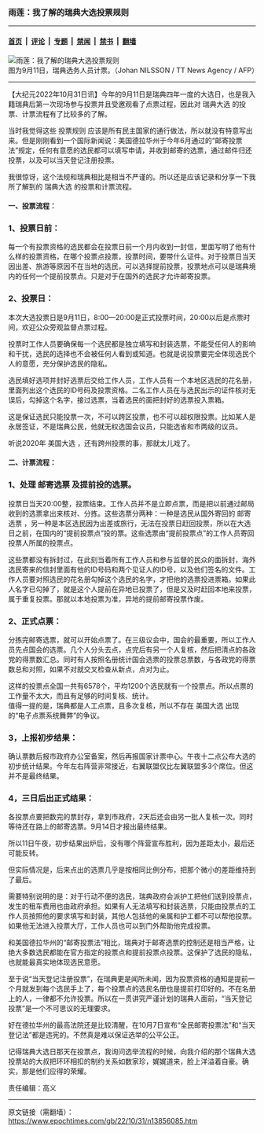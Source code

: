 ### 雨莲：我了解的瑞典大选投票规则

---

#### [首页](../../../..?n13856085) &nbsp;|&nbsp; [评论](../../../../../epoch-comment?n13856085) &nbsp;|&nbsp; [专题](../../../../../epoch-special?n13856085) &nbsp;|&nbsp; [禁闻](../../../../../epoch-news?n13856085) &nbsp;|&nbsp; [禁书](../../../../../books?n13856085) &nbsp;|&nbsp; [翻墙](https://github.com/gfw-breaker/nogfw/blob/master/README.md?n13856085)


<div><img alt="雨莲：我了解的瑞典大选投票规则" class="attachment-djy_600_400 size-djy_600_400 wp-post-image" src="https://i.epochtimes.com/assets/uploads/2022/09/id13823330-574689-600x400.jpg"/>
<div class="caption">
 图为9月11日，瑞典选务人员计票。（Johan NILSSON / TT News Agency / AFP）
</div></div><hr/><div class="post_content" id="artbody" itemprop="articleBody">
 <!-- article content begin -->
 <p>
  【大纪元2022年10月31日讯】今年的9月11日是瑞典四年一度的大选日，也是我入籍瑞典后第一次现场参与投票并且受邀观看了点票过程，因此对
  <ok href="https://www.epochtimes.com/gb/tag/%E7%91%9E%E5%85%B8%E5%A4%A7%E9%80%89.html">
   瑞典大选
  </ok>
  的投票、计票流程有了比较多的了解。
 </p>
 <p>
  当时我觉得这些
  <ok href="https://www.epochtimes.com/gb/tag/%E6%8A%95%E7%A5%A8%E8%A7%84%E5%88%99.html">
   投票规则
  </ok>
  应该是所有民主国家的通行做法，所以就没有特意写出来。但是刚刚看到一个国际新闻说：美国德拉华州于今年6月通过的“邮寄投票法”规定，任何有意愿的选民都可以填写申请，并收到邮寄的选票，通过邮件归还投票，以及可以当天登记注册投票。
 </p>
 <p>
  我很惊讶，这个法规和瑞典相比是相当不严谨的。所以还是应该记录和分享一下我所了解到的
  <ok href="https://www.epochtimes.com/gb/tag/%E7%91%9E%E5%85%B8%E5%A4%A7%E9%80%89.html">
   瑞典大选
  </ok>
  的投票和计票流程。
 </p>
 <h4>
  一、投票流程：
 </h4>
 <h3>
  1、投票日前：
 </h3>
 <p>
  每一个有投票资格的选民都会在投票日前一个月内收到一封信，里面写明了他有什么样的投票资格，在哪个投票点投票，投票时间，要带什么证件。对于投票日当天因出差、旅游等原因不在当地的选民，可以选择提前投票，投票地点可以是瑞典境内的任何一个提前投票点。只是对于在国外的选民才允许邮寄投票。
 </p>
 <h3>
  2、投票日：
 </h3>
 <p>
  本次大选投票日是9月11日，8:00—20:00是正式投票时间，20:00以后是点票时间，欢迎公众旁观监督点票过程。
 </p>
 <p>
  投票时工作人员要确保每一个选民都是独立填写和封装选票，不能受任何人的影响和干扰，选民的选择也不会被任何人看到或知道。也就是说投票要完全体现选民个人的意愿，充分保护选民的隐私。
 </p>
 <p>
  选民填好选项并封好选票后交给工作人员，工作人员有一个本地区选民的花名册，里面列出这个选民的ID号码及投票资格。二名工作人员在与选民出示的证件核对无误后，勾掉这个名字，接过选票，当着选民的面把封好的选票投入票箱。
 </p>
 <p>
  这是保证选民只能投票一次，不可以跨区投票，也不可以超权限投票。比如某人是永居签证，不是瑞典公民，他就无权选国会议员，只能选省和市两级的议员。
 </p>
 <p>
  听说2020年
  <ok href="https://www.epochtimes.com/gb/tag/%E7%BE%8E%E5%9B%BD%E5%A4%A7%E9%80%89.html">
   美国大选
  </ok>
  ，还有跨州投票的事，那就太儿戏了。
 </p>
 <h4>
  二、计票流程：
 </h4>
 <h3>
  1、处理
  <ok href="https://www.epochtimes.com/gb/tag/%E9%82%AE%E5%AF%84%E9%80%89%E7%A5%A8.html">
   邮寄选票
  </ok>
  及提前投的选票。
 </h3>
 <p>
  投票日当天20:00整，投票结束。工作人员并不是立即点票，而是把以前通过邮局收到的选票拿出来核对、分拣。这些选票分两种：一种是选民从国外寄回的
  <ok href="https://www.epochtimes.com/gb/tag/%E9%82%AE%E5%AF%84%E9%80%89%E7%A5%A8.html">
   邮寄选票
  </ok>
  ，另一种是本区选民因为出差或旅行，无法在投票日赶回投票，所以在大选日之前，在国内的“提前投票点”投的票。这些选票由“提前投票点”的工作人员寄回投票人所属的投票点。
 </p>
 <p>
  这些票都没有拆封过，在此刻当着所有工作人员和参与监督的民众的面拆封，海外选民寄来的信封里面有他的ID号码和两个见证人的ID号，以及他们签名的文件。工作人员要对照选民的花名册勾掉这个选民的名字，才把他的选票投进票箱。如果此人名字已勾掉了，就是这个人提前在异地已投票了，但是又及时赶回本地来投票，属于重复投票。那就以本地投票为准，异地的提前邮寄投票作废。
 </p>
 <h3>
  2、正式点票：
 </h3>
 <p>
  分拣完邮寄选票，就可以开始点票了。在三级议会中，国会的最重要，所以工作人员先点国会的选票。几个人分头去点，点完后有另一个人复核，然后把清点的各政党的得票数汇总。同时有人按照名册统计国会选票的投票总票数，与各政党的得票数总和对照，如果不对就交叉检查从新点，点对为止。
 </p>
 <p>
  这样的投票点全国一共有6578个，平均1200个选民就有一个投票点。所以点票的工作量不太大，而且有足够的时间复核、统计。
  <br/>
  值得一提的是，瑞典都是人工点票，且多次复核，所以不存在
  <ok href="https://www.epochtimes.com/gb/tag/%E7%BE%8E%E5%9B%BD%E5%A4%A7%E9%80%89.html">
   美国大选
  </ok>
  出现的“电子点票系统舞弊”的争议。
 </p>
 <h3>
  3，上报初步结果：
 </h3>
 <p>
  确认票数后报市政府办公室备案，然后再报国家计票中心。午夜十二点公布大选的初步统计结果。今年左右阵营非常接近，右翼联盟仅比左翼联盟多3个席位。但这并不是最终结果。
 </p>
 <h3>
  4，三日后出正式结果：
 </h3>
 <p>
  各投票点要把数完的票封存，拿到市政府，2天后还会由另一批人复核一次。同时等待还在路上的邮寄选票。9月14日才报出最终结果。
 </p>
 <p>
  所以11日午夜，初步结果出炉后，没有哪个阵营宣布胜利，因为差距太小，最后还可能反转。
 </p>
 <p>
  但实际情况是，后来点出的选票几乎是按相同比例分布，把那个微小的差距维持到了最后。
 </p>
 <p>
  需要特别说明的是：对于行动不便的选民，瑞典政府会派护工把他们送到投票点，发生的租车费用也由政府承担。如果有人无法填写和封装选票，只能由投票点的工作人员按照他的要求填写和封装，其他人包括他的亲属和护工都不可以帮他投票。如果他无法进入投票大厅，工作人员也可以到门外帮助他完成投票。
 </p>
 <p>
  和美国德拉华州的“邮寄投票法”相比，瑞典对于邮寄选票的控制还是相当严格，让绝大多数选民都能在官方指定的投票点和提前投票点投票。这保护了选民的隐私，也就能最真实地体现选民意愿。
 </p>
 <p>
  至于说“当天登记注册投票”，在瑞典更是闻所未闻，因为投票资格的通知是提前一个月就发到每个选民手上了，每个投票点的选民名册也是提前打印好的。不在名册上的人，一律都不允许投票。所以在一贯讲究严谨计划的瑞典人面前，“当天登记投票”是一个不可思议的无理要求。
 </p>
 <p>
  好在德拉华州的最高法院还是比较清醒，在10月7日宣布“全民邮寄投票法”和“当天登记法”都是违宪的。不然真是难以保证选举的公平公正。
 </p>
 <p>
  记得瑞典大选日那天在投票点，我询问选举流程的时候，向我介绍的那个瑞典大选投票站的大叔把环环相扣的制约关系如数家珍，娓娓道来，脸上洋溢着自豪。确实，那是他们应得的荣耀。
 </p>
 <p>
  责任编辑：高义
 </p>
 <!-- article content end -->
 <div id="below_article_ad">
 </div>
</div>


---

原文链接（需翻墙）：https://www.epochtimes.com/gb/22/10/31/n13856085.htm